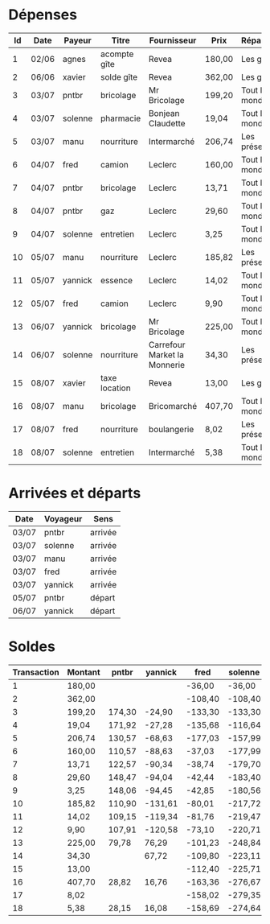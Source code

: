 # Dépenses
Id |  Date | Payeur  | Titre         | Fournisseur                  |   Prix | Répartition    
-- | ----- | ------- | ------------- | ---------------------------- | ------ | ---------------
 1 | 02/06 | agnes   | acompte gîte  | Revea                        | 180,00 | Les gîtants    
 2 | 06/06 | xavier  | solde gîte    | Revea                        | 362,00 | Les gîtants    
 3 | 03/07 | pntbr   | bricolage     | Mr Bricolage                 | 199,20 | Tout le monde  
 4 | 03/07 | solenne | pharmacie     | Bonjean Claudette            |  19,04 | Tout le monde  
 5 | 03/07 | manu    | nourriture    | Intermarché                  | 206,74 | Les présent/e/s
 6 | 04/07 | fred    | camion        | Leclerc                      | 160,00 | Tout le monde  
 7 | 04/07 | pntbr   | bricolage     | Leclerc                      |  13,71 | Tout le monde  
 8 | 04/07 | pntbr   | gaz           | Leclerc                      |  29,60 | Tout le monde  
 9 | 04/07 | solenne | entretien     | Leclerc                      |   3,25 | Tout le monde  
10 | 05/07 | manu    | nourriture    | Leclerc                      | 185,82 | Les présent/e/s
11 | 05/07 | yannick | essence       | Leclerc                      |  14,02 | Tout le monde  
12 | 05/07 | fred    | camion        | Leclerc                      |   9,90 | Tout le monde  
13 | 06/07 | yannick | bricolage     | Mr Bricolage                 | 225,00 | Tout le monde  
14 | 06/07 | solenne | nourriture    | Carrefour Market la Monnerie |  34,30 | Les présent/e/s
15 | 08/07 | xavier  | taxe location | Revea                        |  13,00 | Les gîtants    
16 | 08/07 | manu    | bricolage     | Bricomarché                  | 407,70 | Tout le monde  
17 | 08/07 | fred    | nourriture    | boulangerie                  |   8,02 | Les présent/e/s
18 | 08/07 | solenne | entretien     | Intermarché                  |   5,38 | Tout le monde  

# Arrivées et départs
 Date | Voyageur | Sens   
----- | -------- | -------
03/07 | pntbr    | arrivée
03/07 | solenne  | arrivée
03/07 | manu     | arrivée
03/07 | fred     | arrivée
03/07 | yannick  | arrivée
05/07 | pntbr    | départ 
06/07 | yannick  | départ 

# Soldes
Transaction | Montant |  pntbr | yannick |    fred | solenne |    manu | xavier |  agnes | christian
----------- | ------- | ------ | ------- | ------- | ------- | ------- | ------ | ------ | ---------
          1 |  180,00 |        |         |  -36,00 |  -36,00 |  -36,00 | -36,00 | 144,00 |          
          2 |  362,00 |        |         | -108,40 | -108,40 | -108,40 | 253,60 |  71,60 |          
          3 |  199,20 | 174,30 |  -24,90 | -133,30 | -133,30 | -133,30 | 228,70 |  46,70 |    -24,90
          4 |   19,04 | 171,92 |  -27,28 | -135,68 | -116,64 | -135,68 | 226,32 |  44,32 |    -27,28
          5 |  206,74 | 130,57 |  -68,63 | -177,03 | -157,99 |   29,71 |        |        |          
          6 |  160,00 | 110,57 |  -88,63 |  -37,03 | -177,99 |    9,71 | 206,32 |  24,32 |    -47,28
          7 |   13,71 | 122,57 |  -90,34 |  -38,74 | -179,70 |    8,00 | 204,61 |  22,61 |    -48,99
          8 |   29,60 | 148,47 |  -94,04 |  -42,44 | -183,40 |    4,30 | 200,91 |  18,91 |    -52,69
          9 |    3,25 | 148,06 |  -94,45 |  -42,85 | -180,56 |    3,89 | 200,50 |  18,50 |    -53,10
         10 |  185,82 | 110,90 | -131,61 |  -80,01 | -217,72 |  152,55 |        |        |          
         11 |   14,02 | 109,15 | -119,34 |  -81,76 | -219,47 |  150,80 | 198,75 |  16,75 |    -54,85
         12 |    9,90 | 107,91 | -120,58 |  -73,10 | -220,71 |  149,56 | 197,51 |  15,51 |    -56,09
         13 |  225,00 |  79,78 |   76,29 | -101,23 | -248,84 |  121,43 | 169,39 | -12,62 |    -84,22
         14 |   34,30 |        |   67,72 | -109,80 | -223,11 |  112,86 |        |        |          
         15 |   13,00 |        |         | -112,40 | -225,71 |  110,26 | 179,79 | -15,22 |          
         16 |  407,70 |  28,82 |   16,76 | -163,36 | -276,67 |  467,00 | 128,82 | -66,18 |   -135,18
         17 |    8,02 |        |         | -158,02 | -279,35 |  464,32 |        |        |          
         18 |    5,38 |  28,15 |   16,08 | -158,69 | -274,64 |  463,65 | 128,15 | -66,85 |   -135,85
